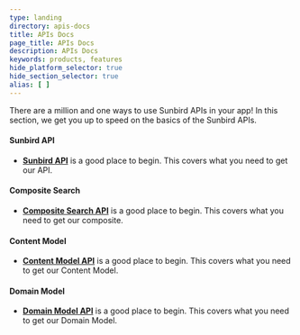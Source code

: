 ```yaml
---
type: landing
directory: apis-docs
title: APIs Docs
page_title: APIs Docs
description: APIs Docs
keywords: products, features
hide_platform_selector: true
hide_section_selector: true
alias: [ ]
---
```


There are a million and one ways to use Sunbird APIs in your app! In this section, we get you up to speed on the basics of the Sunbird APIs.

#### Sunbird API
- **[Sunbird API](/sunbird_api/)** is a good place to begin. This covers what you need to get our API.

#### Composite Search
- **[Composite Search API](/composite_search/)** is a good place to begin. This covers what you need to get our composite.

#### Content Model
- **[Content Model API](/content_model/)** is a good place to begin. This covers what you need to get our Content Model.

#### Domain Model
- **[Domain Model API](/domain_model/)** is a good place to begin. This covers what you need to get our Domain Model.

